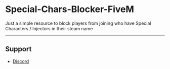 # Special-Chars-Blocker-FiveM
Just a simple resource to block players from joining who have Special Characters / Injectors in their steam name 

---

## Support
* [Discord](https://discord.gg/QhmXAJdPQu)
